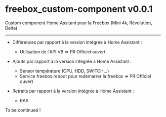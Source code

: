 # freebox_custom-component v0.0.1

Custom component Home Assitant pour la Freebox (Mini 4k, Révolution, Delta)

---

- Différences par rapport à la version intégrée à Home Assistant :
  - Utilisation de l'API V6 => PR Officiel ouvert

- Ajouts par rapport à la version intégrée à Home Assistant : 
  - Sensor température (CPU, HDD, SWITCH...)
  - Service freebox.reboot pour redémarrer la freebox => PR Officiel ouvert

- Retraits par rapport à la version intégrée à Home Assistant : 
  - RAS


To be continued !
